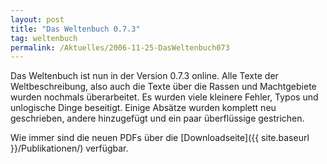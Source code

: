 ```yaml
---
layout: post
title: "Das Weltenbuch 0.7.3"
tag: weltenbuch
permalink: /Aktuelles/2006-11-25-DasWeltenbuch073
---
```


Das Weltenbuch ist nun in der Version 0.7.3 online. Alle Texte der Weltbeschreibung, also auch die Texte über die Rassen und Machtgebiete wurden nochmals überarbeitet. Es wurden viele kleinere Fehler, Typos und unlogische Dinge beseitigt. Einige Absätze wurden komplett neu geschrieben, andere hinzugefügt und ein paar überflüssige gestrichen.

Wie immer sind die neuen PDFs über die [Downloadseite]({{ site.baseurl }}/Publikationen/) verfügbar.

